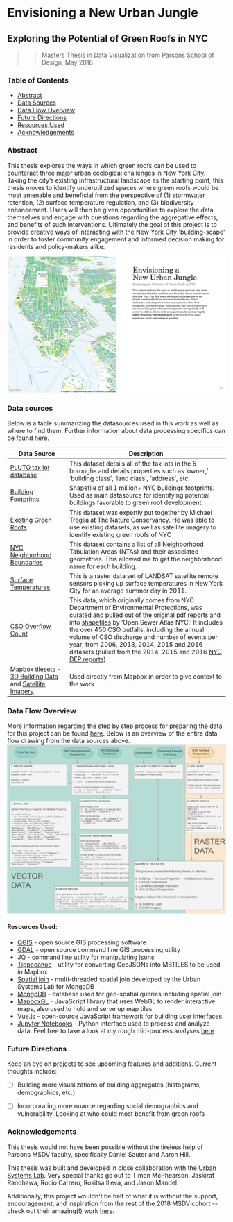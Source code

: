 # Envisioning a New Urban Jungle
## Exploring the Potential of Green Roofs in NYC

>> Masters Thesis in Data Visualization from Parsons School of Design, May 2018

### Table of Contents
- [Abstract](#Abstract)
- [Data Sources](#data-sources)
- [Data Flow Overview](#data-flow-overview)
- [Future Directions](#future-directions)
- [Resources Used](#resources-used)
- [Acknowledgements](#Acknowledgements)


### Abstract
This thesis explores the ways in which green roofs can be used to counteract three major urban ecological challenges in New York City. Taking the city’s existing infrastructural landscape as the starting point, this thesis moves to identify underutilized spaces where green roofs would be most amenable and beneficial from the perspective of (1) stormwater retention, (2) surface temperature regulation, and (3) biodiversity enhancement. Users will then be given opportunities to explore the data themselves and engage with questions regarding the aggregative effects, and benefits of such interventions. Ultimately the goal of this project is to provide creative ways of interacting with the New York City 'building-scape' in order to foster community engagement and informed decision making for residents and policy-makers alike.

[![preview](preview.png)](https://auchers.github.io/data-visualization-thesis/)

### Data sources
Below is a table summarizing the datasources used in this work as well as where to find them. Further information about data processing specifics can be found [here](https://github.com/auchers/data-visualization-thesis/tree/master/nyc-data-playground).

Data Source | Description
------|------
[PLUTO tax lot database](https://www1.nyc.gov/site/planning/data-maps/open-data/dwn-pluto-mappluto.page) | This dataset details all of the tax lots in the 5 boroughs and details properties such as ‘owner,’ ‘building class’, ‘land class’, ‘address’, etc.
[Building Footprints](https://data.cityofnewyork.us/Housing-Development/Building-Footprints/nqwf-w8eh) | Shapefile of all 1 million+ NYC buildings footprints. Used as main datasource for identifying potential buildings favorable to green roof development.
[Existing Green Roofs](https://github.com/tnc-ny-science/NYC_GreenRoofMapping/tree/master/greenroof_gisdata/20180403_greenroof_gte50px_0x5m/polygons) | This dataset was expertly put together by Michael Treglia at The Nature Conservancy. He was able to use existing datasets, as well as satellite imagery to identify existing green roofs of NYC
[NYC Neighborhood Boundaries](https://www1.nyc.gov/site/planning/data-maps/open-data/dwn-nynta.page) | This dataset contains a list of all Neighborhood Tabulation Areas (NTAs) and their associated geometries. This allowed me to get the neighborhood name for each building.  
[Surface Temperatures](http://urbansystemslab.com/publications/) | This is a raster data set of LANDSAT satellite remote sensors picking up surface temperatures in New York City for an average summer day in 2011. |
[CSO Overflow Count](http://openseweratlas.tumblr.com/) | This data, which originally comes from NYC Department of Environmental Protections, was curated and pulled out of the original pdf reports and into [shapefiles](https://drive.google.com/file/d/1y8sBQiHD6gxS6dx6Civ0_vKXLdVzSNP6/view) by  ‘Open Sewer Atlas NYC.’  It includes the over 450 CSO outfalls, including the annual volume of CSO discharge and number of events per year, from 2006, 2013, 2014, 2015 and 2016 datasets (pulled from the 2014, 2015 and 2016 [NYC DEP reports](http://www.nyc.gov/html/dep/html/harborwater/spdes_bmp_report_2010.shtml)).
Mapbox tilesets - [3D Building Data](https://www.mapbox.com/studio/tilesets/mapbox.mapbox-streets-v7/)  and   [Satellite Imagery](https://www.mapbox.com/studio/tilesets/mapbox.satellite/) | Used directly from Mapbox in order to give context to the work

### Data Flow Overview
More information regarding the step by step process for preparing the data for this project can be found [here](https://github.com/auchers/data-visualization-thesis/tree/master/nyc-data-playground). Below is an overview of the entire data flow drawing from the data sources above.
[![dataFlow](ThesisDataFlow.png)](https://github.com/auchers/data-visualization-thesis/tree/master/nyc-data-playground)

#### Resources Used:

* [QGIS](https://qgis.org/en/site/) - open source GIS processing software
* [GDAL](http://www.gdal.org/) - open source command line GIS processing utility
* [JQ](https://shapeshed.com/jq-json/) - command line utility for manipulating jsons
* [Tippecanoe](https://github.com/mapbox/tippecanoe) - utility for converting GeoJSONs into MBTILES to be used in Mapbox
* [Spatial join](https://github.com/UrbanSystemsLab/spatial-join-mongodb) - multi-threaded spatial join developed by the Urban Systems Lab for MongoDB
* [MongoDB](https://docs.mongodb.com/) - database used for geo-spatial queries including spatial join
* [MapboxGL](https://www.mapbox.com/mapbox-gl-js/api/) - JavaScript library that uses WebGL to render interactive maps, also used to hold and serve up map tiles
* [Vue.js](https://vuejs.org/) - open-source JavaScript framework for building user interfaces.
* [Jupyter Notebooks](http://jupyter.org/) - Python interface used to process and analyze data. Feel free to take a look at my rough mid-process analyses [here](https://github.com/auchers/data-visualization-thesis/tree/master/nyc-data-playground/jupyter_notebooks)


### Future Directions
Keep an eye on [projects](https://github.com/auchers/data-visualization-thesis/projects) to see upcoming features and additions. Current thoughts include:

 - [ ] Building more visualizations of building aggregates (histograms, demographics, etc.)
 - [ ] Incorporating more nuance regarding social demographics and vulnerability. Looking at who could most benefit from green roofs


### Acknowledgements
This thesis would not have been possible without the tireless help of Parsons MSDV faculty, specifically Daniel Sauter and Aaron Hill.

This thesis was built and developed in close collaboration with the [Urban Systems Lab](http://urbansystemslab.com/). Very special thanks go out to Timon McPhearson, Jaskirat Randhawa, Rocio Carrero, Rositsa Ilieva, and Jason Mandel.

Additionally, this project wouldn't be half of what it is without the support, encouragement, and inspiration from the rest of the 2018 MSDV cohort -- check out their amazing(!) work [here](http://visualizedata.github.io/thesis/).
